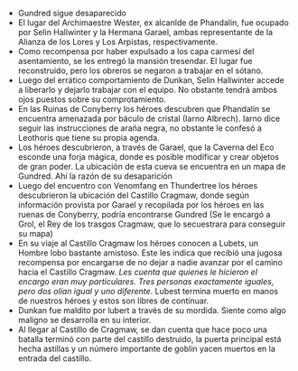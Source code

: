 
- Gundred sigue desaparecido
- El lugar del Archimaestre Wester, ex alcanlde de Phandalin, fue ocupado por Selin Hallwinter y la Hermana Garael, ambas representante de la Alianza de los Lores y Los Arpistas, respectivamente.
- Como recompensa por haber expulsado a los capa carmesí del asentamiento, se les entregó la mansión tresendar. El lugar fue reconstruido, pero los obreros se negaron a trabajar en el sótano.
- Luego del errático comportamiento de Dunkan, Selin Hallwinter accede a liberarlo y dejarlo trabajar con el equipo. No obstante tendrá ambos ojos puestos sobre su comprotamiento.
- En las Ruinas de Conyberry los héroes descubren que Phandalin se encuentra amenazada por báculo de cristal (Iarno Albrech). Iarno dice seguir las instrucciones de araña negra, no obstante le confesó a Leothoris que tiene su propia agenda.
- Los héroes descubrieron, a través de Garael, que la Caverna del Eco esconde una forja mágica, donde es posible modificar y crear objetos de gran poder. La ubicación de esta cueva se encuentra en un mapa de Gundred. Ahí la razón de su desaparición
- Luego del encuentro con Venomfang en Thundertree los héroes descubrieron la ubicación del Castillo Cragmaw, donde según información provista por Garael y recopilada por los héroes en las ruenas de Conyberry, podría encontrarse Gundred (Se le encargó a Grol, el Rey de los trasgos Cragmaw, que lo secuestrara para conseguir su mapa)
- En su viaje al Castillo Cragmaw los héroes conocen a Lubets, un Hombre lobo bastante amistoso. Este les indica que recibió una jugosa recompensa por encargarse de no dejar a nadie avanzar por el camino hacia el Castillo Cragmaw. *Les cuenta que quienes le hicieron el encargo eran muy particulares. Tres personas exactamente iguales, pero dos olian igual y uno diferente*. Lubest termina muerto en manos de nuestros héroes y estos son libres de continuar.
- Dunkan fue maldito por lubert a través de su mordida. Siente como algo maligno se desarrolla en su interior.
- Al llegar al Castillo de Cragmaw, se dan cuenta que hace poco una batalla terminó con parte del castillo destruido, la puerta principal está hecha astillas y un número importante de goblin yacen muertos en la entrada del castillo.